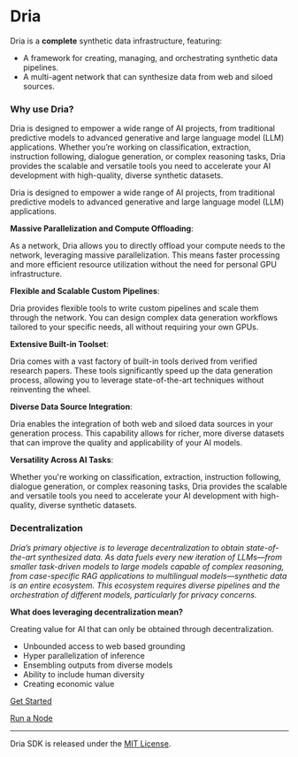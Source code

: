 # Dria

Dria is a __complete__ synthetic data infrastructure, featuring:
- A framework for creating, managing, and orchestrating synthetic data pipelines.
- A multi-agent network that can synthesize data from web and siloed sources.

### Why use Dria?

Dria is designed to empower a wide range of AI projects, from traditional predictive models to advanced generative and large language model (LLM) applications. 
Whether you’re working on classification, extraction, instruction following, dialogue generation, or complex reasoning tasks, Dria provides the scalable and versatile tools you need to accelerate your AI development with high-quality, diverse synthetic datasets.


Dria is designed to empower a wide range of AI projects, from traditional predictive models to advanced generative and large language model (LLM) applications. 


**Massive Parallelization and Compute Offloading**: 

As a network, Dria allows you to directly offload your compute needs to the network, leveraging massive parallelization. This means faster processing and more efficient resource utilization without the need for personal GPU infrastructure.


**Flexible and Scalable Custom Pipelines**: 

Dria provides flexible tools to write custom pipelines and scale them through the network. You can design complex data generation workflows tailored to your specific needs, all without requiring your own GPUs.


**Extensive Built-in Toolset**: 

Dria comes with a vast factory of built-in tools derived from verified research papers. These tools significantly speed up the data generation process, allowing you to leverage state-of-the-art techniques without reinventing the wheel.


**Diverse Data Source Integration**: 

Dria enables the integration of both web and siloed data sources in your generation process. This capability allows for richer, more diverse datasets that can improve the quality and applicability of your AI models.


**Versatility Across AI Tasks**: 

Whether you're working on classification, extraction, instruction following, dialogue generation, or complex reasoning tasks, Dria provides the scalable and versatile tools you need to accelerate your AI development with high-quality, diverse synthetic datasets.


### Decentralization

_Dria’s primary objective is to leverage decentralization to obtain state-of-the-art synthesized data._
_As data fuels every new iteration of LLMs—from smaller task-driven models to large models capable of complex reasoning, from case-specific RAG applications to multilingual models—synthetic data is an entire ecosystem._
_This ecosystem requires diverse pipelines and the orchestration of different models, particularly for privacy concerns._

**What does leveraging decentralization mean?**

Creating value for AI that can only be obtained through decentralization.

- Unbounded access to web based grounding
- Hyper parallelization of inference
- Ensembling outputs from diverse models
- Ability to include human diversity
- Creating economic value

[Get Started](quickstart.md)

[Run a Node](node)

-----

Dria SDK is released under the [MIT License](https://opensource.org/licenses/MIT).